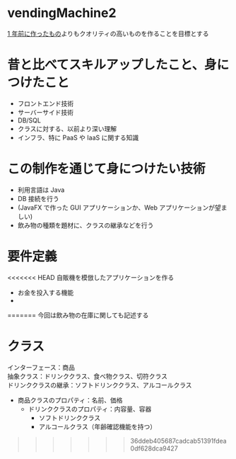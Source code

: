 # vendingMachine2

[1 年前に作ったもの](https://github.com/shin1127/VendingMachine)よりもクオリティの高いものを作ることを目標とする

# 昔と比べてスキルアップしたこと、身につけたこと

- フロントエンド技術
- サーバーサイド技術
- DB/SQL
- クラスに対する、以前より深い理解
- インフラ、特に PaaS や IaaS に関する知識

# この制作を通じて身につけたい技術

- 利用言語は Java
- DB 接続を行う
- (JavaFX で作った GUI アプリケーションか、Web アプリケーションが望ましい)
- 飲み物の種類を題材に、クラスの継承などを行う

# 要件定義

<<<<<<< HEAD
自販機を模倣したアプリケーションを作る  

- お金を投入する機能
- 
=======
今回は飲み物の在庫に関しても記述する

# クラス
インターフェース：商品  
抽象クラス：ドリンククラス、食べ物クラス、切符クラス  
ドリンククラスの継承：ソフトドリンククラス、アルコールクラス  

- 商品クラスのプロパティ：名前、価格  
  - ドリンククラスのプロパティ：内容量、容器  
    - ソフトドリンククラス
    - アルコールクラス（年齢確認機能を持つ）
>>>>>>> 36ddeb405687cadcab51391fdea0df628dca9427
